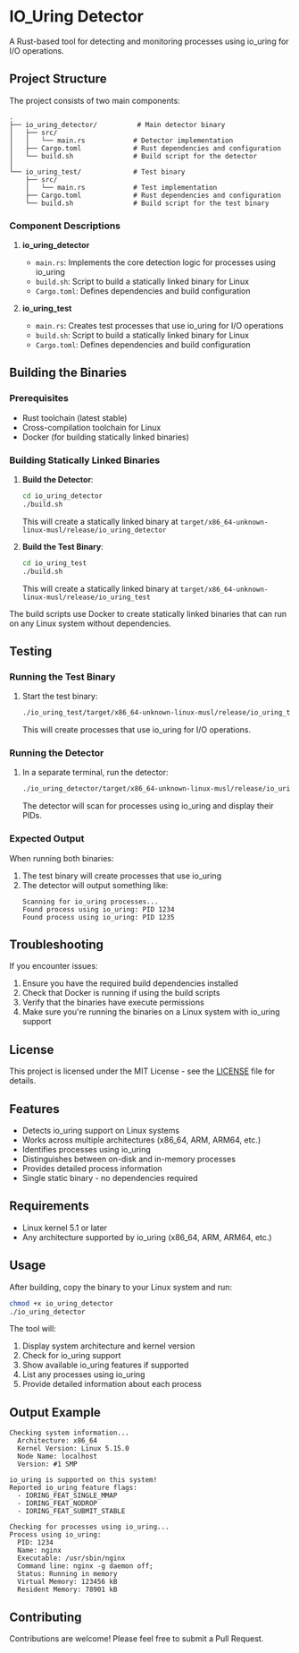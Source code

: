 # IO_Uring Detector

A Rust-based tool for detecting and monitoring processes using io_uring for I/O operations.

## Project Structure

The project consists of two main components:

```
.
├── io_uring_detector/          # Main detector binary
│   ├── src/
│   │   └── main.rs            # Detector implementation
│   ├── Cargo.toml             # Rust dependencies and configuration
│   └── build.sh               # Build script for the detector
│
└── io_uring_test/             # Test binary
    ├── src/
    │   └── main.rs            # Test implementation
    ├── Cargo.toml             # Rust dependencies and configuration
    └── build.sh               # Build script for the test binary
```

### Component Descriptions

1. **io_uring_detector**
   - `main.rs`: Implements the core detection logic for processes using io_uring
   - `build.sh`: Script to build a statically linked binary for Linux
   - `Cargo.toml`: Defines dependencies and build configuration

2. **io_uring_test**
   - `main.rs`: Creates test processes that use io_uring for I/O operations
   - `build.sh`: Script to build a statically linked binary for Linux
   - `Cargo.toml`: Defines dependencies and build configuration

## Building the Binaries

### Prerequisites

- Rust toolchain (latest stable)
- Cross-compilation toolchain for Linux
- Docker (for building statically linked binaries)

### Building Statically Linked Binaries

1. **Build the Detector**:
   ```bash
   cd io_uring_detector
   ./build.sh
   ```
   This will create a statically linked binary at `target/x86_64-unknown-linux-musl/release/io_uring_detector`

2. **Build the Test Binary**:
   ```bash
   cd io_uring_test
   ./build.sh
   ```
   This will create a statically linked binary at `target/x86_64-unknown-linux-musl/release/io_uring_test`

The build scripts use Docker to create statically linked binaries that can run on any Linux system without dependencies.

## Testing

### Running the Test Binary

1. Start the test binary:
   ```bash
   ./io_uring_test/target/x86_64-unknown-linux-musl/release/io_uring_test
   ```
   This will create processes that use io_uring for I/O operations.

### Running the Detector

1. In a separate terminal, run the detector:
   ```bash
   ./io_uring_detector/target/x86_64-unknown-linux-musl/release/io_uring_detector
   ```
   The detector will scan for processes using io_uring and display their PIDs.

### Expected Output

When running both binaries:

1. The test binary will create processes that use io_uring
2. The detector will output something like:
   ```
   Scanning for io_uring processes...
   Found process using io_uring: PID 1234
   Found process using io_uring: PID 1235
   ```

## Troubleshooting

If you encounter issues:

1. Ensure you have the required build dependencies installed
2. Check that Docker is running if using the build scripts
3. Verify that the binaries have execute permissions
4. Make sure you're running the binaries on a Linux system with io_uring support

## License

This project is licensed under the MIT License - see the [LICENSE](LICENSE) file for details.

## Features

- Detects io_uring support on Linux systems
- Works across multiple architectures (x86_64, ARM, ARM64, etc.)
- Identifies processes using io_uring
- Distinguishes between on-disk and in-memory processes
- Provides detailed process information
- Single static binary - no dependencies required

## Requirements

- Linux kernel 5.1 or later
- Any architecture supported by io_uring (x86_64, ARM, ARM64, etc.)

## Usage

After building, copy the binary to your Linux system and run:

```bash
chmod +x io_uring_detector
./io_uring_detector
```

The tool will:
1. Display system architecture and kernel version
2. Check for io_uring support
3. Show available io_uring features if supported
4. List any processes using io_uring
5. Provide detailed information about each process

## Output Example

```
Checking system information...
  Architecture: x86_64
  Kernel Version: Linux 5.15.0
  Node Name: localhost
  Version: #1 SMP

io_uring is supported on this system!
Reported io_uring feature flags:
  - IORING_FEAT_SINGLE_MMAP
  - IORING_FEAT_NODROP
  - IORING_FEAT_SUBMIT_STABLE

Checking for processes using io_uring...
Process using io_uring:
  PID: 1234
  Name: nginx
  Executable: /usr/sbin/nginx
  Command line: nginx -g daemon off;
  Status: Running in memory
  Virtual Memory: 123456 kB
  Resident Memory: 78901 kB
```

## Contributing

Contributions are welcome! Please feel free to submit a Pull Request. 
